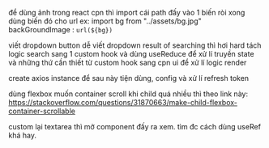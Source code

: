 để dùng ảnh trong react cpn thì import cái path đấy vào 1 biến ròi xong dùng biến đó cho url 
ex: import bg from "../assets/bg.jpg"
    backGroundImage : `url(${bg})`

viết dropdown button dễ
viết dropdown result of searching thì hơi hard
    tách logic search sang 1 custom hook và dùng useReduce để xử lí
    truyền state và những thứ cần thiết từ custom hook sang cpn ui để xử lí logic render

create axios instance để sau này tiện dùng, config và xử lí refresh token

dùng flexbox muốn container scroll khi child quá nhiều thì theo link này: https://stackoverflow.com/questions/31870663/make-child-flexbox-container-scrollable

custom lại textarea thì mở component đấy ra xem. tìm đc cách dùng useRef khá hay.

